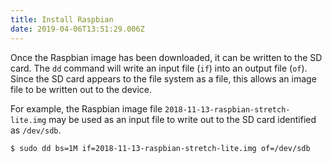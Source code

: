 ```yaml
---
title: Install Raspbian
date: 2019-04-06T13:51:29.006Z
---
```

Once the Raspbian image has been downloaded, it can be written to the SD card.  The `dd` command will write an input file (`if`) into an output file (`of`).  Since the SD card appears to the file system as a file, this allows an image file to be written out to the device.

For example, the Raspbian image file `2018-11-13-raspbian-stretch-lite.img` may be used as an input file to write out to the SD card identified as `/dev/sdb`.

```
$ sudo dd bs=1M if=2018-11-13-raspbian-stretch-lite.img of=/dev/sdb
```
